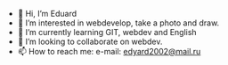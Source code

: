 - 👋 Hi, I’m Eduard
- 👀 I’m interested in webdevelop, take a photo and draw.
- 🌱 I’m currently learning GIT, webdev and English
- 💞️ I’m looking to collaborate on webdev.
- 📫 How to reach me: e-mail: edyard2002@mail.ru

<!---
edkondr/edkondr is a ✨ special ✨ repository because its `README.md` (this file) appears on your GitHub profile.
You can click the Preview link to take a look at your changes.
--->
